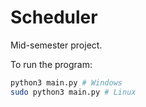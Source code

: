 # Scheduler

Mid-semester project.

To run the program:
```bash
python3 main.py # Windows
sudo python3 main.py # Linux
```
